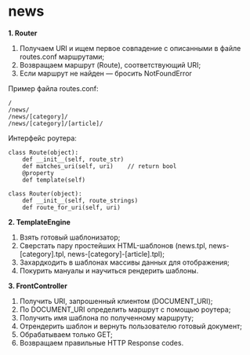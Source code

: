 # news

**1. Router**

1. Получаем URI и ищем первое совпадение с описанными в файле routes.conf маршрутами;
2. Возвращаем маршрут (Route), соответствующий URI;
3. Если маршрут не найден — бросить NotFoundError

Пример файла routes.conf:

    /
    /news/
    /news/[category]/
    /news/[category]/[article]/
   
Интерфейс роутера:

    class Route(object):
        def __init__(self, route_str)
        def matches_uri(self, uri)    // return bool
        @property
        def template(self)

    class Router(object):
        def __init__(self, route_strings)
        def route_for_uri(self, uri)

**2. TemplateEngine**

1. Взять готовый шаблонизатор;
2. Сверстать пару простейших HTML-шаблонов (news.tpl, news-[category].tpl, news-[category]-[article].tpl);
3. Захардкодить в шаблонах массивы данных для отображения;
4. Покурить мануалы и научиться рендерить шаблоны.

**3. FrontController**

1. Получить URI, запрошенный клиентом (DOCUMENT_URI);
2. По DOCUMENT_URI определить маршрут с помощью роутера;
3. Получить имя шаблона по полученному маршруту;
4. Отрендерить шаблон и вернуть пользователю готовый документ;
5. Обрабатываем только GET;
6. Возвращаем правильные HTTP Response codes.
